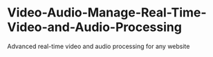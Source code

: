 # Video-Audio-Manage-Real-Time-Video-and-Audio-Processing
Advanced real-time video and audio processing for any website
